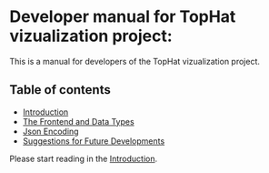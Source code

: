 # Developer manual for TopHat vizualization project:

This is a manual for developers of the TopHat vizualization project.

## Table of contents
- [Introduction](./Introduction.md)
- [The Frontend and Data Types](./Datatypes.md)
- [Json Encoding](./JsonEncoding.md)
- [Suggestions for Future Developments](./FutureDevelopments.md)

Please start reading in the [Introduction](./Introduction.md).
